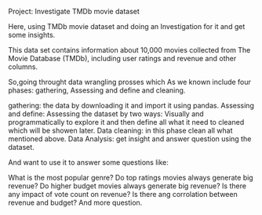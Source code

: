 Project: Investigate TMDb movie dataset


Here, using TMDb movie dataset and doing an Investigation for it and get some insights. 

This data set contains information about 10,000 movies collected from The Movie Database (TMDb), including user ratings and revenue and other columns.

So,going throught data wrangling prosses which As we known include four phases: gathering, Assessing and define and cleaning.

gathering: the data by downloading it and import it using pandas.
Assessing and define: Assessing the dataset by two ways: Visually and programmatically to explore it and then define all what it need to cleaned which will be showen later.
Data cleaning: in this phase clean all what mentioned above.
Data Analysis: get insight and answer question using the dataset.
 
And want to use it to answer some questions like:

What is the most popular genre?
Do top ratings movies always generate big revenue?
Do higher budget movies always generate big revenue?
Is there any impact of vote count on revenue?
Is there ang corrolation between revenue and budget? 
And more question.
